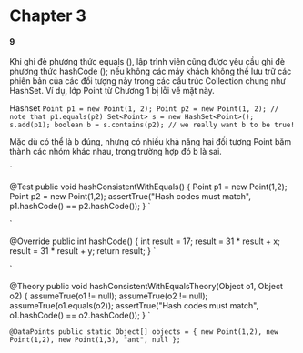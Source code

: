 # Chapter 3

#### 9
Khi ghi đè phương thức equals (), lập trình viên cũng được yêu cầu ghi đè phương thức hashCode (); nếu không các máy khách không thể lưu trữ các phiên bản của các đối tượng này trong các cấu trúc Collection chung như HashSet. Ví dụ, lớp Point từ Chương 1 bị lỗi về mặt này.

Hashset
`
Point p1 = new Point(1, 2);
Point p2 = new Point(1, 2); // note that p1.equals(p2)
Set<Point> s = new HashSet<Point>();
s.add(p1);
boolean b = s.contains(p2); // we really want b to be true!
`

Mặc dù có thể là b đúng, nhưng có nhiều khả năng hai đối tượng Point băm thành
các nhóm khác nhau, trong trường hợp đó b là sai.



`

@Test public void hashConsistentWithEquals() {
Point p1 = new Point(1,2);
Point p2 = new Point(1,2);
assertTrue("Hash codes must match", p1.hashCode() == p2.hashCode());
}
`


`

@Override public int hashCode() {
int result = 17;
result = 31 * result + x;
result = 31 * result + y;
return result;
}
`


`

@Theory public void hashConsistentWithEqualsTheory(Object o1, Object o2) {
assumeTrue(o1 != null);
assumeTrue(o2 != null);
assumeTrue(o1.equals(o2));
assertTrue("Hash codes must match", o1.hashCode() == o2.hashCode());
}
`

`
@DataPoints public static Object[] objects = {
new Point(1,2), new Point(1,2), new Point(1,3), "ant", null
};
`
